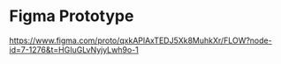 # Figma Prototype

https://www.figma.com/proto/qxkAPlAxTEDJ5Xk8MuhkXr/FLOW?node-id=7-1276&t=HGIuGLvNyjyLwh9o-1